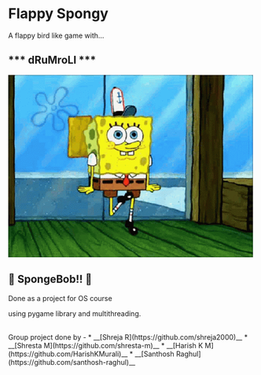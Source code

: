 # Flappy Spongy
A flappy bird like game with...

##	\*\*\* dRuMroLl \*\*\*
![spongebob dancing gif](assets/spongebob.gif)
## :yellow_heart: SpongeBob!! :yellow_heart:

Done as a project for OS course

using pygame library and multithreading.

<br>
Group project done by 
-
* __[Shreja R](https://github.com/shreja2000)__
* __[Shresta M](https://github.com/shresta-m)__
* __[Harish K M](https://github.com/HarishKMurali)__
* __[Santhosh Raghul](https://github.com/santhosh-raghul)__